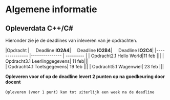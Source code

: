 # Algemene informatie



## Opleverdata C++/C#
Hieronder zie je de deadlines van inleveren van je opdrachten. 

|Opdracht         | &nbsp; &nbsp; Deadline **IO2A4**| &nbsp; &nbsp; Deadline **IO2B4**| &nbsp; &nbsp; Deadline **IO2C4**| 
|---------------  |--------------- | --------- |
| Opdracht2.1 Hello World|11 feb ||| 
| Opdracht3.1 Leerlinggegevens| 11 feb|||   
| Opdracht4.1 Toetsgegevens| 19 feb |||
| Opdracht5.1 Wagenwiel| 23 feb |||

__Opleveren voor of op de deadline levert 2 punten op na goedkeuring door docent__<br><br>
``Opleveren (voor 1 punt) kan tot uiterlijk een week na de deadline``


